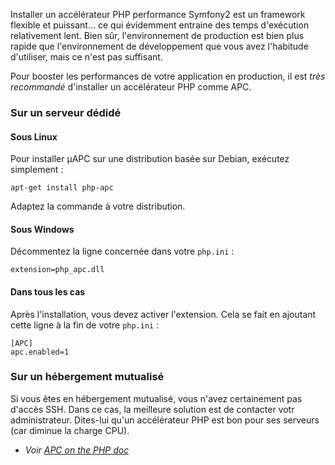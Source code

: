 Installer un accélérateur PHP
performance
Symfony2 est un framework flexible et puissant... ce qui évidemment entraine des temps d'exécution relativement lent. Bien sûr, l'environnement de production est bien plus rapide que l'environnement de développement que vous avez l'habitude d'utiliser, mais ce n'est pas suffisant.

Pour booster les performances de votre application en production, il est _très recommandé_ d'installer un accélérateur PHP comme APC.

### Sur un serveur dédidé

#### Sous Linux
Pour installer µAPC sur une distribution basée sur Debian, exécutez simplement :

    apt-get install php-apc

Adaptez la commande à votre distribution.

#### Sous Windows
Décommentez la ligne concernée dans votre `php.ini` :

    extension=php_apc.dll

#### Dans tous les cas
Après l'installation, vous devez activer l'extension. Cela se fait en ajoutant cette ligne à la fin de votre `php.ini` :

    [APC]
    apc.enabled=1

### Sur un hébergement mutualisé
Si vous êtes en hébergement mutualisé, vous n'avez certainement pas d'accès SSH. Dans ce cas, la meilleure solution est de contacter votr administrateur. Dites-lui qu'un accélérateur PHP est bon pour ses serveurs (car diminue la charge CPU).

* _Voir [APC on the PHP doc](http://php.net/manual/fr/book.apc.php)_